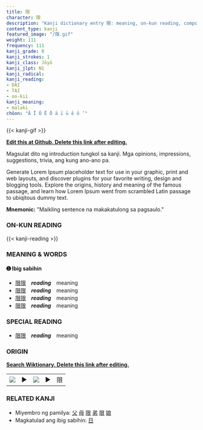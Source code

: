 ```yaml
---
title: 限
character: 限
description: "Kanji dictionary entry 限: meaning, on-kun reading, compounds, origin, related kanji"
content_type: kanji
featured_image: "/限.gif"
weight: 111
frequency: 111
kanji_grade: 0
kanji_strokes: 1
kanji_class: Jōyō
kanji_jlpt: N1
kanji_radical: 
kanji_reading: 
- DAI
- TAI
- oo-kii
kanji_meaning:
- malaki
chōon: "Ā Ī Ū Ē Ō ā ī ū ē ō ’"
---
```

[//]: # (Don't edit the line below. Kanji animated GIF code is automatically generated.)
{{< kanji-gif >}}

[//]: # (Edit below this line.)

**[Edit this at Github. Delete this link after editing.](https://github.com/tim0g/tim/tree/main/content/kanji/限/index.md)**

Magsulat dito ng introduction tungkol sa kanji. Mga opinions, impressions, suggestions, trivia, ang kung ano-ano pa.

Generate Lorem Ipsum placeholder text for use in your graphic, print and web layouts, and discover plugins for your favorite writing, design and blogging tools. Explore the origins, history and meaning of the famous passage, and learn how Lorem Ipsum went from scrambled Latin passage to ubiqitous dummy text.
 
**Mnemonic:** "Maikling sentence na makakatulong sa pagsaulo."

### ON-KUN READING

[//]: # (Don't edit the line below. ON-KUN READING code is automatically generated.)
{{< kanji-reading >}}

### MEANING & WORDS

#### ➊ **Ibig sabihin**
  - [限](../限)[限](../限)　***reading***　meaning
  - [限](../限)[限](../限)　***reading***　meaning
  - [限](../限)[限](../限)　***reading***　meaning
  - [限](../限)[限](../限)　***reading***　meaning

### SPECIAL READING
  - [限](../限)[限](../限)　***reading***　meaning

### ORIGIN

**[Search Wiktionary. Delete this link after editing.](https://wiktionary.org/wiki/限)**
<table class="kanji-table"><tr><td>
<img src="60px-限-bronze.svg.png">
</td><td>▶</td><td>
<img src="60px-限-oracle.svg.png">
</td><td>▶</td>
<td class="kanji-origin">限</td>
</tr></table>

### RELATED KANJI
- Miyembro ng pamilya: [父](../父) [母](../母) [限](../限) [弟](../弟) [限](../限) [娘](../娘)
- Magkatulad ang ibig sabihin: [日](../日)
